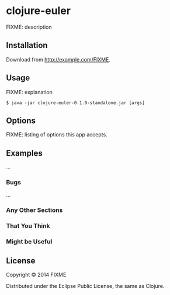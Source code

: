 # clojure-euler

FIXME: description

## Installation

Download from http://example.com/FIXME.

## Usage

FIXME: explanation

    $ java -jar clojure-euler-0.1.0-standalone.jar [args]

## Options

FIXME: listing of options this app accepts.

## Examples

...

### Bugs

...

### Any Other Sections
### That You Think
### Might be Useful

## License

Copyright © 2014 FIXME

Distributed under the Eclipse Public License, the same as Clojure.
